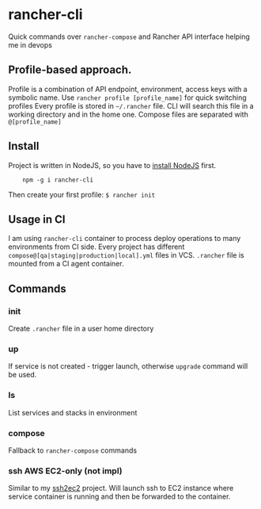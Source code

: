 # rancher-cli

Quick commands over `rancher-compose` and Rancher API interface helping me in devops
  
## Profile-based approach. 
Profile is a combination of API endpoint, environment, access keys with a symbolic name. Use `rancher profile [profile_name]` for quick switching profiles
Every profile is stored in `~/.rancher` file. CLI will search this file in a working directory and in the home one.
Compose files are separated with `@[profile_name]`

## Install
Project is written in NodeJS, so you have to [install NodeJS](https://nodejs.org) first.
```
    npm -g i rancher-cli
```
Then create your first profile: `$ rancher init`

## Usage in CI
I am using `rancher-cli` container to process deploy operations to many environments from CI side. Every project has different `compose@[qa|staging|production|local].yml` files in VCS. `.rancher` file is mounted from a CI agent container.

## Commands

### init
Create `.rancher` file in a user home directory
### up
If service is not created - trigger launch, otherwise `upgrade` command will be used.
### ls
List services and stacks in environment
### compose
Fallback to `rancher-compose` commands
### ssh AWS EC2-only (not impl)
Similar to my [ssh2ec2](https://github.com/ndelitski/ssh2ec2) project.
Will launch ssh to EC2 instance where service container is running and then be forwarded to the container.
